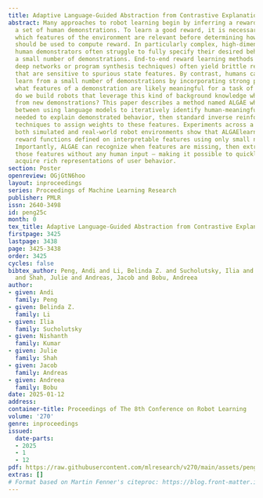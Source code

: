 ```yaml
---
title: Adaptive Language-Guided Abstraction from Contrastive Explanations
abstract: Many approaches to robot learning begin by inferring a reward function from
  a set of human demonstrations. To learn a good reward, it is necessary to determine
  which features of the environment are relevant before determining how these features
  should be used to compute reward. In particularly complex, high-dimensional environments,
  human demonstrators often struggle to fully specify their desired behavior from
  a small number of demonstrations. End-to-end reward learning methods (e.g., using
  deep networks or program synthesis techniques) often yield brittle reward functions
  that are sensitive to spurious state features. By contrast, humans can often generalizably
  learn from a small number of demonstrations by incorporating strong priors about
  what features of a demonstration are likely meaningful for a task of interest. How
  do we build robots that leverage this kind of background knowledge when learning
  from new demonstrations? This paper describes a method named ALGAE which alternates
  between using language models to iteratively identify human-meaningful features
  needed to explain demonstrated behavior, then standard inverse reinforcement learning
  techniques to assign weights to these features. Experiments across a variety of
  both simulated and real-world robot environments show that ALGAElearns generalizable
  reward functions defined on interpretable features using only small numbers of demonstrations.
  Importantly, ALGAE can recognize when features are missing, then extract and define
  those features without any human input – making it possible to quickly and efficiently
  acquire rich representations of user behavior.
section: Poster
openreview: OGjGtN6hoo
layout: inproceedings
series: Proceedings of Machine Learning Research
publisher: PMLR
issn: 2640-3498
id: peng25c
month: 0
tex_title: Adaptive Language-Guided Abstraction from Contrastive Explanations
firstpage: 3425
lastpage: 3438
page: 3425-3438
order: 3425
cycles: false
bibtex_author: Peng, Andi and Li, Belinda Z. and Sucholutsky, Ilia and Kumar, Nishanth
  and Shah, Julie and Andreas, Jacob and Bobu, Andreea
author:
- given: Andi
  family: Peng
- given: Belinda Z.
  family: Li
- given: Ilia
  family: Sucholutsky
- given: Nishanth
  family: Kumar
- given: Julie
  family: Shah
- given: Jacob
  family: Andreas
- given: Andreea
  family: Bobu
date: 2025-01-12
address:
container-title: Proceedings of The 8th Conference on Robot Learning
volume: '270'
genre: inproceedings
issued:
  date-parts:
  - 2025
  - 1
  - 12
pdf: https://raw.githubusercontent.com/mlresearch/v270/main/assets/peng25c/peng25c.pdf
extras: []
# Format based on Martin Fenner's citeproc: https://blog.front-matter.io/posts/citeproc-yaml-for-bibliographies/
---
```

